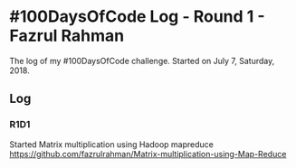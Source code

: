 # #100DaysOfCode Log - Round 1 - Fazrul Rahman

The log of my #100DaysOfCode challenge. Started on July 7, Saturday, 2018.

## Log

### R1D1 
Started Matrix multiplication using Hadoop mapreduce https://github.com/fazrulrahman/Matrix-multiplication-using-Map-Reduce

<!-- ### R1D2 -->

